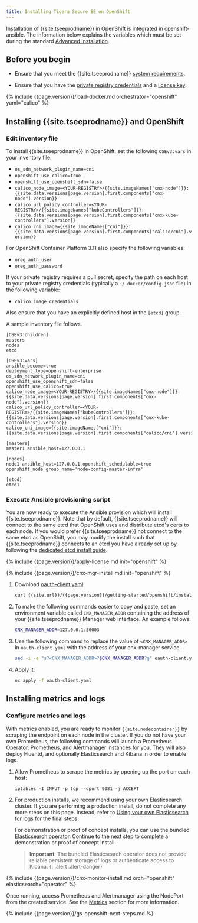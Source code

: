 ```yaml
---
title: Installing Tigera Secure EE on OpenShift
---
```


Installation of {{site.tseeprodname}} in OpenShift is integrated in openshift-ansible.
The information below explains the variables which must be set during the standard
[Advanced Installation](https://docs.openshift.org/latest/install_config/install/advanced_install.html#configuring-cluster-variables).

## Before you begin

- Ensure that you meet the {{site.tseeprodname}} [system requirements](/{{page.version}}/getting-started/openshift/requirements).

- Ensure that you have the [private registry credentials](/{{page.version}}/getting-started/#obtain-the-private-registry-credentials)
  and a [license key](/{{page.version}}/getting-started/#obtain-a-license-key).

{% include {{page.version}}/load-docker.md orchestrator="openshift" yaml="calico" %}

## <a name="install-cnx"></a>Installing {{site.tseeprodname}} and OpenShift

### Edit inventory file

To install {{site.tseeprodname}} in OpenShift, set the following `OSEv3:vars` in your
inventory file:

  - `os_sdn_network_plugin_name=cni`
  - `openshift_use_calico=true`
  - `openshift_use_openshift_sdn=false`
  - `calico_node_image=<YOUR-REGISTRY>/{{site.imageNames["cnx-node"]}}:{{site.data.versions[page.version].first.components["cnx-node"].version}}`
  - `calico_url_policy_controller=<YOUR-REGISTRY>/{{site.imageNames["kubeControllers"]}}:{{site.data.versions[page.version].first.components["cnx-kube-controllers"].version}}`
  - `calico_cni_image={{site.imageNames["cni"]}}:{{site.data.versions[page.version].first.components["calico/cni"].version}}`

For OpenShift Container Platform 3.11 also specify the following variables: 
  - `oreg_auth_user`
  - `oreg_auth_password`

If your private registry requires a pull secret, specify the path on each host to your
private registry credentials (typically a `~/.docker/config.json` file) in the following variable:
  - `calico_image_credentials`
  
Also ensure that you have an explicitly defined host in the `[etcd]` group.
 
A sample inventory file follows.

```
[OSEv3:children]
masters
nodes
etcd

[OSEv3:vars]
ansible_become=true
deployment_type=openshift-enterprise
os_sdn_network_plugin_name=cni
openshift_use_openshift_sdn=false
openshift_use_calico=true
calico_node_image=<YOUR-REGISTRY>/{{site.imageNames["cnx-node"]}}:{{site.data.versions[page.version].first.components["cnx-node"].version}}
calico_url_policy_controller=<YOUR-REGISTRY>/{{site.imageNames["kubeControllers"]}}:{{site.data.versions[page.version].first.components["cnx-kube-controllers"].version}}
calico_cni_image={{site.imageNames["cni"]}}:{{site.data.versions[page.version].first.components["calico/cni"].version}}

[masters]
master1 ansible_host=127.0.0.1

[nodes]
node1 ansible_host=127.0.0.1 openshift_schedulable=true openshift_node_group_name='node-config-master-infra'

[etcd]
etcd1
```

### Execute Ansible provisioning script

You are now ready to execute the Ansible provision which will install {{site.tseeprodname}}. Note that by default,
{{site.tseeprodname}} will connect to the same etcd that OpenShift uses and distribute etcd's
certs to each node. If you would prefer {{site.tseeprodname}} not connect to the same etcd as OpenShift, you may modify the install
such that {{site.tseeprodname}} connects to an etcd you have already set up by following the [dedicated etcd install guide](dedicated-etcd).

{% include {{page.version}}/apply-license.md init="openshift" %}

{% include {{page.version}}/cnx-mgr-install.md init="openshift" %}

1. Download [oauth-client.yaml](/{{page.version}}/getting-started/openshift/installation/oauth-client.yaml).

   ```bash
   curl {{site.url}}/{{page.version}}/getting-started/openshift/installation/oauth-client.yaml -O
   ```

1. To make the following commands easier to copy and paste, set an environment variable called
   `CNX_MANAGER_ADDR` containing the address of your {{site.tseeprodname}} Manager web interface.
   An example follows.

   ```bash
   CNX_MANAGER_ADDR=127.0.0.1:30003
   ```

1. Use the following command to replace the value of `<CNX_MANAGER_ADDR>` in `oauth-client.yaml`
   with the address of your cnx-manager service.

   ```bash
   sed -i -e "s?<CNX_MANAGER_ADDR>?$CNX_MANAGER_ADDR?g" oauth-client.yaml
   ```

1. Apply it:

   ```bash
   oc apply -f oauth-client.yaml
   ```

## Installing metrics and logs

### Configure metrics and logs

With metrics enabled, you are ready to monitor `{{site.nodecontainer}}` by scraping the endpoint on each node
in the cluster. If you do not have your own Prometheus, the following commands will launch a Prometheus
Operator, Prometheus, and Alertmanager instances for you. They will also deploy Fluentd, and
optionally Elasticsearch and Kibana in order to enable logs.


1. Allow Prometheus to scrape the metrics by opening up the port on each host:

   ```
   iptables -I INPUT -p tcp --dport 9081 -j ACCEPT
   ```

1. For production installs, we recommend using your own Elasticsearch cluster. If you are performing a
   production install, do not complete any more steps on this page. Instead, refer to
   [Using your own Elasticsearch for logs](byo-elasticsearch) for the final steps.

   For demonstration or proof of concept installs, you can use the bundled
   [Elasticsearch operator](https://github.com/upmc-enterprises/elasticsearch-operator). Continue to the
   next step to complete a demonstration or proof of concept install.

   > **Important**: The bundled Elasticsearch operator does not provide reliable persistent storage
   of logs or authenticate access to Kibana.
   {: .alert .alert-danger}

{% include {{page.version}}/cnx-monitor-install.md orch="openshift" elasticsearch="operator" %}

Once running, access Prometheus and Alertmanager using the NodePort from the created service.
See the [Metrics](/{{page.version}}/usage/metrics/) section for more information.

{% include {{page.version}}/gs-openshift-next-steps.md %}
